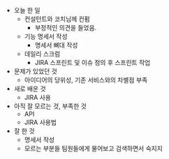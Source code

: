 - 오늘 한 일
    - 컨설턴트와 코치님께 컨펌
        - 부정적인 의견을 들었음.
    - 기능 명세서 작성
        - 명세서 뼈대 작성
    - 데일리 스크럼
        - JIRA 스프린트 및 이슈 정의 후 스프린트 작업
- 문제가 있었던 것
    - 아이디어의 당위성, 기존 서비스와의 차별점 부족
- 새로 배운 것
    - JIRA 사용
- 아직 잘 모르는 것, 부족한 것
    - API
    - JIRA 사용법
- 잘 한 것
    - 명세서 작성
    - 모르는 부분들 팀원들에게 물어보고 검색하면서 숙지지

